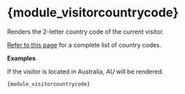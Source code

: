 # {module_visitorcountrycode}

Renders the 2-letter country code of the current visitor. 

[Refer to this page](http://www.iso.org/iso/country_codes/iso_3166_code_lists/country_names_and_code_elements.htm) for a complete list of country codes.

**Examples**

If the visitor is located in Australia, *AU* will be rendered.

`{module_visitorcountrycode}`
